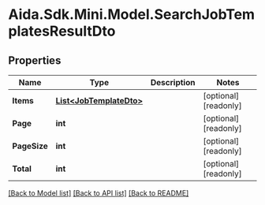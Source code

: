 # Aida.Sdk.Mini.Model.SearchJobTemplatesResultDto

## Properties

Name | Type | Description | Notes
------------ | ------------- | ------------- | -------------
**Items** | [**List&lt;JobTemplateDto&gt;**](JobTemplateDto.md) |  | [optional] [readonly] 
**Page** | **int** |  | [optional] [readonly] 
**PageSize** | **int** |  | [optional] [readonly] 
**Total** | **int** |  | [optional] [readonly] 

[[Back to Model list]](../README.md#documentation-for-models) [[Back to API list]](../README.md#documentation-for-api-endpoints) [[Back to README]](../README.md)

